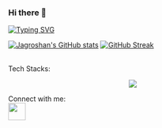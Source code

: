 ### Hi there 👋
[![Typing SVG](https://readme-typing-svg.demolab.com?font=Fira+Code&pause=1000&color=2DF722&width=435&lines=I+am+the+Problem;I+am+also+the+Solution;I+am+Jagroshan)](https://git.io/typing-svg)
<!-- ### Let's WORK the PROBLEM -->


[![Jagroshan's GitHub stats](https://github-readme-stats.vercel.app/api?username=jagroshansingh)](https://github.com/jagroshansingh/github-readme-stats)
[![GitHub Streak](https://github-readme-streak-stats.herokuapp.com?user=jagroshansingh&theme=dark)](https://git.io/streak-stats)

<br/>
Tech Stacks:
<p align="center">
  <a href="https://skillicons.dev">
    <img src="https://skillicons.dev/icons?i=git,js,ts,html,css,react,node" />
  </a>
</p>

Connect with me:
<br/>
<a href="https://www.linkedin.com/in/jagroshan-singh/"> <img width="35" src="https://i.pinimg.com/originals/ce/09/3c/ce093c7214ad357bb665cfd2f66a8b6b.png"/></a>
<!--
**jagroshansingh/jagroshansingh** is a ✨ _special_ ✨ repository because its `README.md` (this file) appears on your GitHub profile.

Here are some ideas to get you started:

- 🔭 I’m currently working on ...
- 🌱 I’m currently learning ...
- 👯 I’m looking to collaborate on ...
- 🤔 I’m looking for help with ...
- 💬 Ask me about ...
- 📫 How to reach me: ...
- 😄 Pronouns: ...
- ⚡ Fun fact: ...
-->
